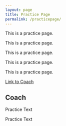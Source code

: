 ```yaml
---
layout: page
title: Practice Page
permalink: /practicepage/
---
```


This is a practice page.

This is a practice page.

This is a practice page.

This is a practice page.

This is a practice page.

<a href="https://our2020view.ca/practicepage2#coach">Link to Coach</a>

<h2 id="coach">Coach</h2>


Practice Text

Practice Text
